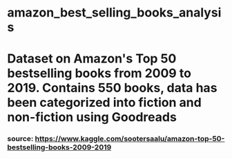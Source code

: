 # amazon_best_selling_books_analysis
# Dataset on Amazon's Top 50 bestselling books from 2009 to 2019. Contains 550 books, data has been categorized into fiction and non-fiction using Goodreads
### source: https://www.kaggle.com/sootersaalu/amazon-top-50-bestselling-books-2009-2019
